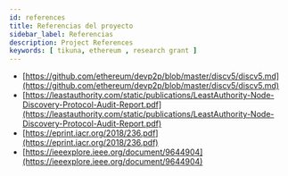 ```yaml
---
id: references
title: Referencias del proyecto
sidebar_label: Referencias
description: Project References
keywords: [ tikuna, ethereum , research grant ]
---
```


- [https://github.com/ethereum/devp2p/blob/master/discv5/discv5.md](https://github.com/ethereum/devp2p/blob/master/discv5/discv5.md)
- [https://leastauthority.com/static/publications/LeastAuthority-Node-Discovery-Protocol-Audit-Report.pdf](https://leastauthority.com/static/publications/LeastAuthority-Node-Discovery-Protocol-Audit-Report.pdf)
- [https://eprint.iacr.org/2018/236.pdf](https://eprint.iacr.org/2018/236.pdf)
- [https://ieeexplore.ieee.org/document/9644904](https://ieeexplore.ieee.org/document/9644904)